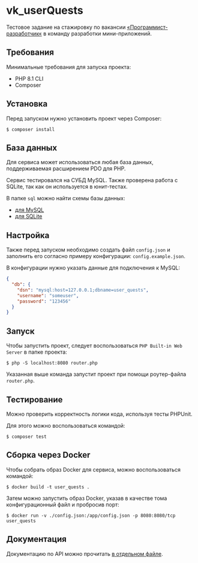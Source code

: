 # vk_userQuests

Тестовое задание на стажировку по вакансии [«Программист-разработчик«](https://internship.vk.company/vacancy/810) в команду разработки мини-приложений.

## Требования

Минимальные требования для запуска проекта:
- PHP 8.1 CLI
- Composer

## Установка

Перед запуском нужно установить проект через Composer:

```shell
$ composer install
```

## База данных

Для сервиса может использоваться любая база данных, поддерживаемая расширением PDO для PHP.

Сервис тестировался на СУБД MySQL. Также проверена работа с SQLite, так как он используется в юнит-тестах.

В папке `sql` можно найти схемы базы данных:
- [для MySQL](https://github.com/Encritary/vk_userQuests/blob/main/sql/mysql_schema.sql)
- [для SQLite](https://github.com/Encritary/vk_userQuests/blob/main/sql/sqlite_schema.sql)

## Настройка

Также перед запуском необходимо создать файл `config.json` и заполнить его согласно примеру конфигурации: `config.example.json`.

В конфигурации нужно указать данные для подключения к MySQL:

```json
{
  "db": {
    "dsn": "mysql:host=127.0.0.1;dbname=user_quests",
    "username": "someuser",
    "password": "123456"
  }
}
```

## Запуск

Чтобы запустить проект, следует воспользоваться ``PHP Built-in Web Server`` в папке проекта:

```shell
$ php -S localhost:8080 router.php
```

Указанная выше команда запустит проект при помощи роутер-файла ``router.php``.

## Тестирование

Можно проверить корректность логики кода, используя тесты PHPUnit.

Для этого можно воспользоваться командой:

```shell
$ composer test
```

## Сборка через Docker

Чтобы собрать образ Docker для сервиса, можно воспользоваться командой:

```shell
$ docker build -t user_quests .
```

Затем можно запустить образ Docker, указав в качестве тома конфигурационный файл и пробросив порт:

```shell
$ docker run -v ./config.json:/app/config.json -p 8080:8080/tcp user_quests
```

## Документация

Документацию по API можно прочитать [в отдельном файле](https://github.com/Encritary/vk_userQuests/blob/main/API.md).